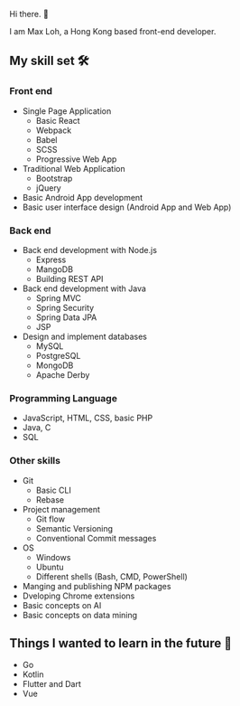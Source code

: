 Hi there. 👋

I am Max Loh, a Hong Kong based front-end developer.

## My skill set 🛠️

### Front end

- Single Page Application
  - Basic React
  - Webpack
  - Babel
  - SCSS
  - Progressive Web App
- Traditional Web Application
  - Bootstrap
  - jQuery
- Basic Android App development
- Basic user interface design (Android App and Web App)

### Back end

- Back end development with Node.js
  - Express
  - MangoDB
  - Building REST API
- Back end development with Java
  - Spring MVC
  - Spring Security
  - Spring Data JPA
  - JSP
- Design and implement databases
  - MySQL
  - PostgreSQL
  - MongoDB
  - Apache Derby

### Programming Language

- JavaScript, HTML, CSS, basic PHP
- Java, C
- SQL

### Other skills

- Git
  - Basic CLI
  - Rebase
- Project management
  - Git flow
  - Semantic Versioning
  - Conventional Commit messages
- OS
  - Windows
  - Ubuntu
  - Different shells (Bash, CMD, PowerShell)
- Manging and publishing NPM packages
- Dveloping Chrome extensions
- Basic concepts on AI
- Basic concepts on data mining

## Things I wanted to learn in the future 🤩

- Go
- Kotlin
- Flutter and Dart
- Vue
